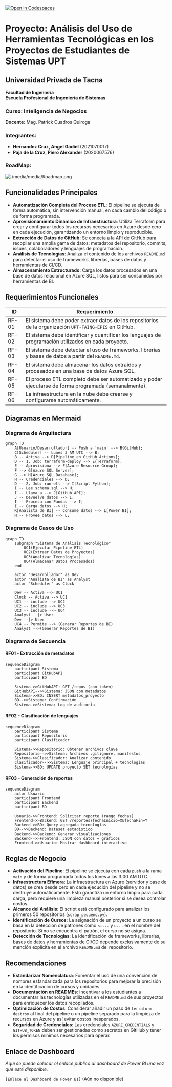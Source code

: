 [![Open in Codespaces](https://classroom.github.com/assets/launch-codespace-2972f46106e565e64193e422d61a12cf1da4916b45550586e14ef0a7c637dd04.svg)](https://classroom.github.com/open-in-codespaces?assignment_repo_id=18703737)
# Proyecto: Análisis del Uso de Herramientas Tecnológicas en los Proyectos de Estudiantes de Sistemas UPT

## Universidad Privada de Tacna
**Facultad de Ingeniería**  
**Escuela Profesional de Ingeniería de Sistemas**  

### Curso: Inteligencia de Negocios

**Docente:** Mag. Patrick Cuadros Quiroga

### Integrantes:
- **Hernandez Cruz, Angel Gadiel** (2021070017)  
- **Paja de la Cruz, Piero Alexander** (2020067576)  
### RoadMap:
![./media/media/Roadmap.png](./media/Roadmap.png)


## Funcionalidades Principales

-   **Automatización Completa del Proceso ETL**: El pipeline se ejecuta de forma automática, sin intervención manual, en cada cambio del código o de forma programada.
-   **Aprovisionamiento Dinámico de Infraestructura**: Utiliza Terraform para crear y configurar todos los recursos necesarios en Azure desde cero en cada ejecución, garantizando un entorno limpio y reproducible.
-   **Extracción de Datos de GitHub**: Se conecta a la API de GitHub para recopilar una amplia gama de datos: metadatos del repositorio, commits, issues, colaboradores y lenguajes de programación.
-   **Análisis de Tecnologías**: Analiza el contenido de los archivos `README.md` para detectar el uso de frameworks, librerías, bases de datos y herramientas de CI/CD.
-   **Almacenamiento Estructurado**: Carga los datos procesados en una base de datos relacional en Azure SQL, listos para ser consumidos por herramientas de BI.

## Requerimientos Funcionales

| ID    | Requerimiento                                                                                             |
|-------|-----------------------------------------------------------------------------------------------------------|
| RF-01 | El sistema debe poder extraer datos de los repositorios de la organización `UPT-FAING-EPIS` en GitHub.      |
| RF-02 | El sistema debe identificar y cuantificar los lenguajes de programación utilizados en cada proyecto.       |
| RF-03 | El sistema debe detectar el uso de frameworks, librerías y bases de datos a partir del `README.md`.        |
| RF-04 | El sistema debe almacenar los datos extraídos y procesados en una base de datos Azure SQL.                |
| RF-05 | El proceso ETL completo debe ser automatizado y poder ejecutarse de forma programada (semanalmente).      |
| RF-06 | La infraestructura en la nube debe crearse y configurarse automáticamente.                                |

## Diagramas en Mermaid

### Diagrama de Arquitectura

```mermaid
graph TD
    A[Usuario/Desarrollador] -- Push a 'main' --> B{GitHub};
    C[Scheduler] -- Lunes 3 AM UTC --> B;
    B -- Activa --> D[Pipeline en GitHub Actions];
    D -- 1. Job: terraform-deploy --> E{Terraform};
    E -- Aprovisiona --> F[Azure Resource Group];
    F --> G[Azure SQL Server];
    G --> H[Azure SQL Database];
    H -- Credenciales --> D;
    D -- 2. Job: run-etl --> I[Script Python];
    I -- Lee schema.sql --> H;
    I -- Llama a --> J[GitHub API];
    J -- Devuelve datos --> I;
    I -- Procesa con Pandas --> I;
    I -- Carga datos --> H;
    K[Analista de BI] -- Consume datos --> L[Power BI];
    H -- Provee datos --> L;
```

### Diagrama de Casos de Uso

```mermaid
graph TD
    subgraph "Sistema de Análisis Tecnológico"
        UC1(Ejecutar Pipeline ETL)
        UC2(Extraer Datos de Proyectos)
        UC3(Analizar Tecnologías)
        UC4(Almacenar Datos Procesados)
    end

    actor "Desarrollador" as Dev
    actor "Analista de BI" as Analyst
    actor "Scheduler" as Clock

    Dev -- Activa --> UC1
    Clock -- Activa --> UC1
    UC1 -- include --> UC2
    UC2 -- include --> UC3
    UC3 -- include --> UC4
    Analyst --|> User
    Dev --|> User
    UC4 -- Permite --> (Generar Reportes de BI)
    Analyst -->(Generar Reportes de BI)
```

### Diagrama de Secuencia

#### RF01 - Extracción de metadatos
```mermaid
sequenceDiagram
    participant Sistema
    participant GitHubAPI
    participant BD
    
    Sistema->>GitHubAPI: GET /repos (con token)
    GitHubAPI-->>Sistema: JSON con metadatos
    Sistema->>BD: INSERT metadatos_proyecto
    BD-->>Sistema: Confirmación
    Sistema->>Sistema: Log de auditoría
```
#### RF02 - Clasificación de lenguajes 
```mermaid
sequenceDiagram
    participant Sistema
    participant Repositorio
    participant Clasificador
    
    Sistema->>Repositorio: Obtener archivos clave
    Repositorio-->>Sistema: Archivos .gitignore, manifestos
    Sistema->>Clasificador: Analizar contenido
    Clasificador-->>Sistema: Lenguaje principal + tecnologías
    Sistema->>BD: UPDATE proyecto SET tecnologías
```
#### RF03 - Generación de reportes
```mermaid
sequenceDiagram
    actor Usuario
    participant Frontend
    participant Backend
    participant BD
    
    Usuario->>Frontend: Solicitar reporte (rango fechas)
    Frontend->>Backend: GET /reportes?fechaInicio=X&fechaFin=Y
    Backend->>BD: Query agregada tecnologías
    BD-->>Backend: Dataset estadístico
    Backend->>Backend: Generar visualizaciones
    Backend-->>Frontend: JSON con datos + gráficos
    Frontend->>Usuario: Mostrar dashboard interactivo
```

## Reglas de Negocio

-   **Activación del Pipeline**: El pipeline se ejecuta con cada `push` a la rama `main` y de forma programada todos los lunes a las 3:00 AM UTC.
-   **Infraestructura Efímera**: La infraestructura en Azure (servidor y base de datos) se crea desde cero en cada ejecución del pipeline y no se destruye automáticamente. Esto garantiza un entorno limpio para cada carga, pero requiere una limpieza manual posterior si se desea controlar costos.
-   **Alcance del Análisis**: El script está configurado para analizar los primeros 50 repositorios (`scrap_pequeno.py`).
-   **Identificación de Cursos**: La asignación de un proyecto a un curso se basa en la detección de patrones como `si...` y `u...` en el nombre del repositorio. Si no se encuentra el patrón, el curso no se asigna.
-   **Detección de Tecnologías**: La identificación de frameworks, librerías, bases de datos y herramientas de CI/CD depende exclusivamente de su mención explícita en el archivo `README.md` del repositorio.

## Recomendaciones

-   **Estandarizar Nomenclatura**: Fomentar el uso de una convención de nombres estandarizada para los repositorios para mejorar la precisión en la identificación de cursos y unidades.
-   **Documentación en READMEs**: Incentivar a los estudiantes a documentar las tecnologías utilizadas en el `README.md` de sus proyectos para enriquecer los datos recopilados.
-   **Optimización de Costos**: Considerar añadir un paso de `terraform destroy` al final del pipeline o un pipeline separado para la limpieza de recursos en Azure y así evitar costos inesperados.
-   **Seguridad de Credenciales**: Las credenciales `AZURE_CREDENTIALS` y `GITHUB_TOKEN` deben ser gestionadas como secretos en GitHub y tener los permisos mínimos necesarios para operar.

## Enlace de Dashboard

*Aquí se puede colocar el enlace público al dashboard de Power BI una vez que esté disponible.*

`[Enlace al Dashboard de Power BI]` (Aún no disponible)
